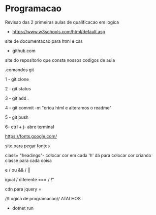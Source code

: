 # Programacao
Revisao das 2 primeiras aulas de qualificacao em logica
- https://www.w3schools.com/html/default.asp

site de documentacao para html e css

- github.com

site do repositorio que consta nossos codigos de aula

.comandos git

1 - git clone

2 - git status

3 - git add .

4 - git commit -m "criou html e alteramos o readme"

5 - git push

6- ctrl + j- abre terminal

https://fonts.google.com/

site para pegar fontes 

class= "headings"- colocar cor em cada 'h'
dá para colocar cor criando classe para cada coisa

e / ou
&& / ||

igual / diferente
=== / !"

cdn para jquery = 
<script src="https://code.jquery.com/jquery-3.7.0.js"></script>

//Logica de programacao//
ATALHOS
- dotnet run
